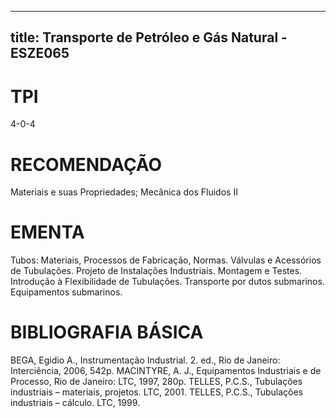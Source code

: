 
---
title: Transporte de Petróleo e Gás Natural - ESZE065 
---

# TPI

4-0-4

# RECOMENDAÇÃO

Materiais e suas Propriedades; Mecânica dos Fluidos II

# EMENTA

Tubos: Materiais, Processos de Fabricação, Normas. Válvulas e Acessórios de Tubulações. Projeto de Instalações Industriais. Montagem e Testes. Introdução à Flexibilidade de Tubulações. Transporte por dutos submarinos. Equipamentos submarinos.

# BIBLIOGRAFIA BÁSICA

BEGA, Egidio A., Instrumentação Industrial. 2. ed., Rio de Janeiro: Interciência, 2006, 542p.
MACINTYRE, A. J., Equipamentos Industriais e de Processo, Rio de Janeiro: LTC, 1997, 280p.
TELLES, P.C.S., Tubulações industriais – materiais, projetos. LTC, 2001.
TELLES, P.C.S., Tubulações industriais – cálculo. LTC, 1999.
        